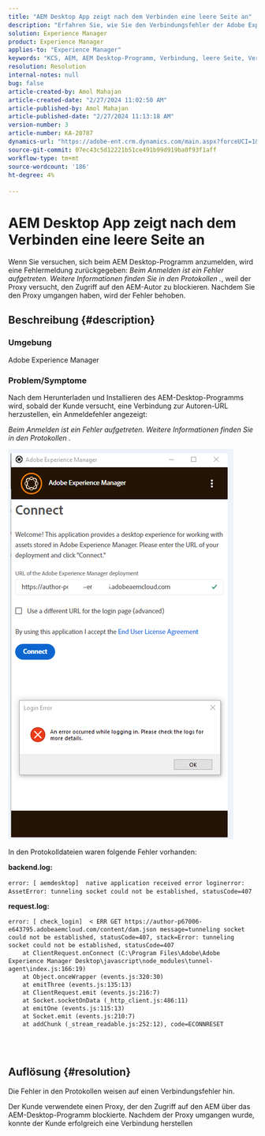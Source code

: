 ```yaml
---
title: "AEM Desktop App zeigt nach dem Verbinden eine leere Seite an"
description: "Erfahren Sie, wie Sie den Verbindungsfehler der Adobe Experience Manager Desktop-Anwendung beheben können. Versuchen Sie, den Proxy zu umgehen."
solution: Experience Manager
product: Experience Manager
applies-to: "Experience Manager"
keywords: "KCS, AEM, AEM Desktop-Programm, Verbindung, leere Seite, Verbindungsfehler"
resolution: Resolution
internal-notes: null
bug: false
article-created-by: Amol Mahajan
article-created-date: "2/27/2024 11:02:50 AM"
article-published-by: Amol Mahajan
article-published-date: "2/27/2024 11:13:18 AM"
version-number: 3
article-number: KA-20787
dynamics-url: "https://adobe-ent.crm.dynamics.com/main.aspx?forceUCI=1&pagetype=entityrecord&etn=knowledgearticle&id=829e44b9-5fd5-ee11-9079-6045bd006268"
source-git-commit: 07ec43c5d12221b51ce491b99d919ba0f93f1aff
workflow-type: tm+mt
source-wordcount: '186'
ht-degree: 4%

---
```


# AEM Desktop App zeigt nach dem Verbinden eine leere Seite an


Wenn Sie versuchen, sich beim AEM Desktop-Programm anzumelden, wird eine Fehlermeldung zurückgegeben: *Beim Anmelden ist ein Fehler aufgetreten. Weitere Informationen finden Sie in den Protokollen .*, weil der Proxy versucht, den Zugriff auf den AEM-Autor zu blockieren. Nachdem Sie den Proxy umgangen haben, wird der Fehler behoben.

## Beschreibung {#description}


### <b>Umgebung</b>

Adobe Experience Manager



### <b>Problem/Symptome</b>

Nach dem Herunterladen und Installieren des AEM-Desktop-Programms wird, sobald der Kunde versucht, eine Verbindung zur Autoren-URL herzustellen, ein Anmeldefehler angezeigt:

*Beim Anmelden ist ein Fehler aufgetreten. Weitere Informationen finden Sie in den Protokollen .*

![](assets/___839e44b9-5fd5-ee11-9079-6045bd006268___.png)

In den Protokolldateien waren folgende Fehler vorhanden:

<b>backend.log:</b>

`error: [ aemdesktop]  native application received error loginerror: AssetError: tunneling socket could not be established, statusCode=407`

<b>request.log:</b>




```
error: [ check_login]  < ERR GET https://author-p67006-e643795.adobeaemcloud.com/content/dam.json message=tunneling socket could not be established, statusCode=407, stack=Error: tunneling socket could not be established, statusCode=407
    at ClientRequest.onConnect (C:\Program Files\Adobe\Adobe Experience Manager Desktop\javascript\node_modules\tunnel-agent\index.js:166:19)
    at Object.onceWrapper (events.js:320:30)
    at emitThree (events.js:135:13)
    at ClientRequest.emit (events.js:216:7)
    at Socket.socketOnData (_http_client.js:486:11)
    at emitOne (events.js:115:13)
    at Socket.emit (events.js:210:7)
    at addChunk (_stream_readable.js:252:12), code=ECONNRESET
```


<br> 

## Auflösung {#resolution}


Die Fehler in den Protokollen weisen auf einen Verbindungsfehler hin.

Der Kunde verwendete einen Proxy, der den Zugriff auf den AEM über das AEM-Desktop-Programm blockierte. Nachdem der Proxy umgangen wurde, konnte der Kunde erfolgreich eine Verbindung herstellen
